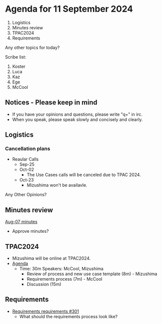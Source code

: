 # Agenda for 11 September 2024
1. Logistics
1. Minutes review
1. TPAC2024
1. Requirements

Any other topics for today?

Scribe list:
1. Koster
1. Luca
1. Kaz
1. Ege
1. McCool

## Notices - Please keep in mind
* If you have your opinions and questions, please write "q+" in irc.
* When you speak, please speak slowly and concisely and clearly.

## Logistics

### Cancellation plans
* Reaular Calls
    * Sep-25
    * Oct-02
        * The Use Cases calls will be canceled due to TPAC 2024.
    * Oct-23
        * Mizushima won't be availavle.

Any Other Opinions?

## Minutes review

[Aug-07 minutes](https://www.w3.org/2024/09/04-wot-uc-minutes.html)

* Approve minutes?

## TPAC2024
* Mizushima will be online at TPAC2024.
* [Agenda](https://www.w3.org/WoT/IG/wiki/Wiki_for_F2F_2024_planning#Use_Cases_and_Requirements)
    * Time: 30m Speakers: McCool, Mizushima
        * Review of process and new use case template (8m) - Mizushima
        * Requirements process (7m) - McCool
        * Discussion (15m)

## Requirements
* [Requirements requirements #301](https://github.com/w3c/wot-usecases/issues/301)
    * What should the requirements process look like?
